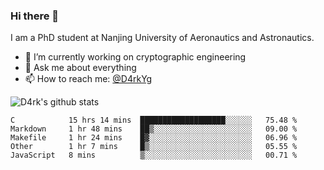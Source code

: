 ### Hi there 👋

I am a PhD student at Nanjing University of Aeronautics and Astronautics.

- 🔭 I’m currently working on cryptographic engineering
- 💬 Ask me about everything
- 📫 How to reach me: [@D4rkYg](https://twitter.com/D4rkYg)

![D4rk's github stats](https://github-readme-stats.vercel.app/api?username=dd4rk&show_icons=true&title_color=fff&icon_color=79ff97&text_color=9f9f9f&bg_color=151515)

<!--START_SECTION:waka-->
```text
C            15 hrs 14 mins  ███████████████████░░░░░░   75.48 % 
Markdown     1 hr 48 mins    ██▒░░░░░░░░░░░░░░░░░░░░░░   09.00 % 
Makefile     1 hr 24 mins    █▓░░░░░░░░░░░░░░░░░░░░░░░   06.96 % 
Other        1 hr 7 mins     █▒░░░░░░░░░░░░░░░░░░░░░░░   05.55 % 
JavaScript   8 mins          ▒░░░░░░░░░░░░░░░░░░░░░░░░   00.71 % 
```
<!--END_SECTION:waka-->
